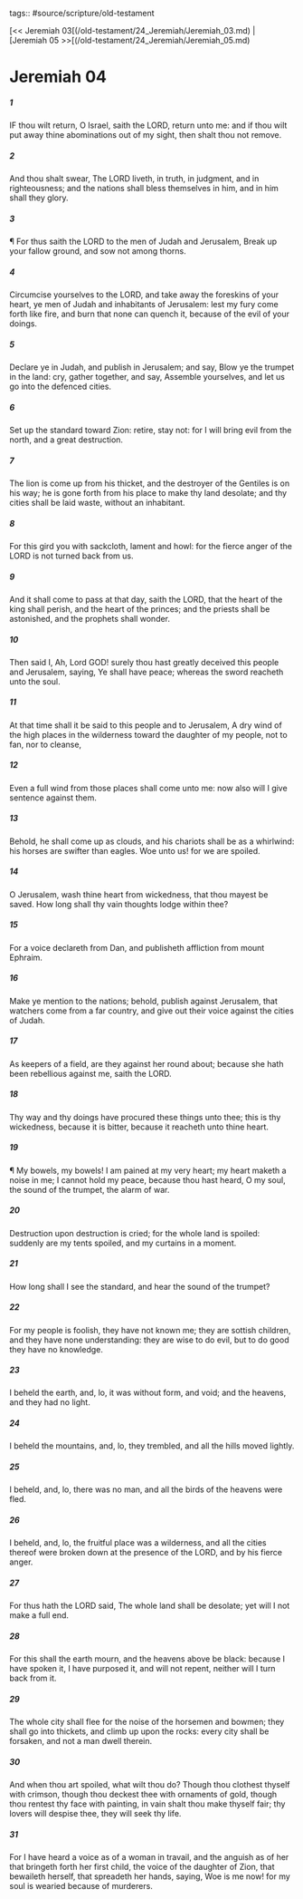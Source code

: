 tags:: #source/scripture/old-testament

[<< Jeremiah 03[(/old-testament/24_Jeremiah/Jeremiah_03.md) | [Jeremiah 05 >>[(/old-testament/24_Jeremiah/Jeremiah_05.md)

# Jeremiah 04

##### 1

IF thou wilt return, O Israel, saith the LORD, return unto me: and if thou wilt put away thine abominations out of my sight, then shalt thou not remove.

##### 2

And thou shalt swear, The LORD liveth, in truth, in judgment, and in righteousness; and the nations shall bless themselves in him, and in him shall they glory.

##### 3

¶ For thus saith the LORD to the men of Judah and Jerusalem, Break up your fallow ground, and sow not among thorns.

##### 4

Circumcise yourselves to the LORD, and take away the foreskins of your heart, ye men of Judah and inhabitants of Jerusalem: lest my fury come forth like fire, and burn that none can quench it, because of the evil of your doings.

##### 5

Declare ye in Judah, and publish in Jerusalem; and say, Blow ye the trumpet in the land: cry, gather together, and say, Assemble yourselves, and let us go into the defenced cities.

##### 6

Set up the standard toward Zion: retire, stay not: for I will bring evil from the north, and a great destruction.

##### 7

The lion is come up from his thicket, and the destroyer of the Gentiles is on his way; he is gone forth from his place to make thy land desolate; and thy cities shall be laid waste, without an inhabitant.

##### 8

For this gird you with sackcloth, lament and howl: for the fierce anger of the LORD is not turned back from us.

##### 9

And it shall come to pass at that day, saith the LORD, that the heart of the king shall perish, and the heart of the princes; and the priests shall be astonished, and the prophets shall wonder.

##### 10

Then said I, Ah, Lord GOD! surely thou hast greatly deceived this people and Jerusalem, saying, Ye shall have peace; whereas the sword reacheth unto the soul.

##### 11

At that time shall it be said to this people and to Jerusalem, A dry wind of the high places in the wilderness toward the daughter of my people, not to fan, nor to cleanse,

##### 12

Even a full wind from those places shall come unto me: now also will I give sentence against them.

##### 13

Behold, he shall come up as clouds, and his chariots shall be as a whirlwind: his horses are swifter than eagles. Woe unto us! for we are spoiled.

##### 14

O Jerusalem, wash thine heart from wickedness, that thou mayest be saved. How long shall thy vain thoughts lodge within thee?

##### 15

For a voice declareth from Dan, and publisheth affliction from mount Ephraim.

##### 16

Make ye mention to the nations; behold, publish against Jerusalem, that watchers come from a far country, and give out their voice against the cities of Judah.

##### 17

As keepers of a field, are they against her round about; because she hath been rebellious against me, saith the LORD.

##### 18

Thy way and thy doings have procured these things unto thee; this is thy wickedness, because it is bitter, because it reacheth unto thine heart.

##### 19

¶ My bowels, my bowels! I am pained at my very heart; my heart maketh a noise in me; I cannot hold my peace, because thou hast heard, O my soul, the sound of the trumpet, the alarm of war.

##### 20

Destruction upon destruction is cried; for the whole land is spoiled: suddenly are my tents spoiled, and my curtains in a moment.

##### 21

How long shall I see the standard, and hear the sound of the trumpet?

##### 22

For my people is foolish, they have not known me; they are sottish children, and they have none understanding: they are wise to do evil, but to do good they have no knowledge.

##### 23

I beheld the earth, and, lo, it was without form, and void; and the heavens, and they had no light.

##### 24

I beheld the mountains, and, lo, they trembled, and all the hills moved lightly.

##### 25

I beheld, and, lo, there was no man, and all the birds of the heavens were fled.

##### 26

I beheld, and, lo, the fruitful place was a wilderness, and all the cities thereof were broken down at the presence of the LORD, and by his fierce anger.

##### 27

For thus hath the LORD said, The whole land shall be desolate; yet will I not make a full end.

##### 28

For this shall the earth mourn, and the heavens above be black: because I have spoken it, I have purposed it, and will not repent, neither will I turn back from it.

##### 29

The whole city shall flee for the noise of the horsemen and bowmen; they shall go into thickets, and climb up upon the rocks: every city shall be forsaken, and not a man dwell therein.

##### 30

And when thou art spoiled, what wilt thou do? Though thou clothest thyself with crimson, though thou deckest thee with ornaments of gold, though thou rentest thy face with painting, in vain shalt thou make thyself fair; thy lovers will despise thee, they will seek thy life.

##### 31

For I have heard a voice as of a woman in travail, and the anguish as of her that bringeth forth her first child, the voice of the daughter of Zion, that bewaileth herself, that spreadeth her hands, saying, Woe is me now! for my soul is wearied because of murderers.
